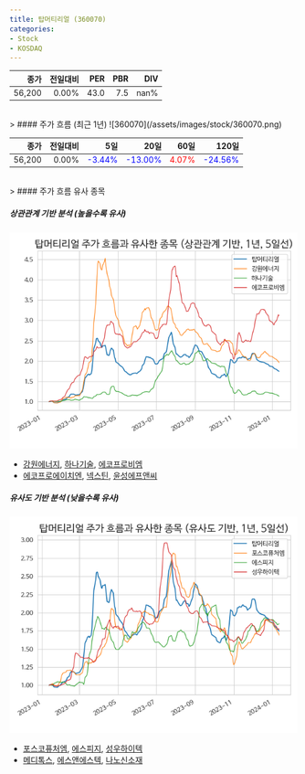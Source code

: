 ```yaml
---
title: 탑머티리얼 (360070)
categories:
- Stock
- KOSDAQ
---
```


|종가|전일대비|PER|PBR|DIV|
|---:|-------:|--:|--:|--:|
|56,200|0.00%|43.0|7.5|nan%|

<!-- more -->
<br>
> #### 주가 흐름 (최근 1년)
![360070](/assets/images/stock/360070.png)

|종가|전일대비|5일|20일|60일|120일|
|---:|-------:|--:|---:|---:|----:|
|56,200|0.00%|<span style="color: blue">-3.44%</span>|<span style="color: blue">-13.00%</span>|<span style="color: red">4.07%</span>|<span style="color: blue">-24.56%</span>|

<br>
> #### 주가 흐름 유사 종목

##### 상관관계 기반 분석 (높을수록 유사)
![360070](/assets/images/stock/360070_corr.png)
- [강원에너지](/114190/), [하나기술](/299030/), [에코프로비엠](/247540/)
- [에코프로에이치엔](/383310/), [넥스틴](/348210/), [윤성에프앤씨](/372170/)

##### 유사도 기반 분석 (낮을수록 유사)	
![360070](/assets/images/stock/360070_sim.png)
- [포스코퓨처엠](/003670/), [에스피지](/058610/), [성우하이텍](/015750/)
- [메디톡스](/086900/), [에스앤에스텍](/101490/), [나노신소재](/121600/)